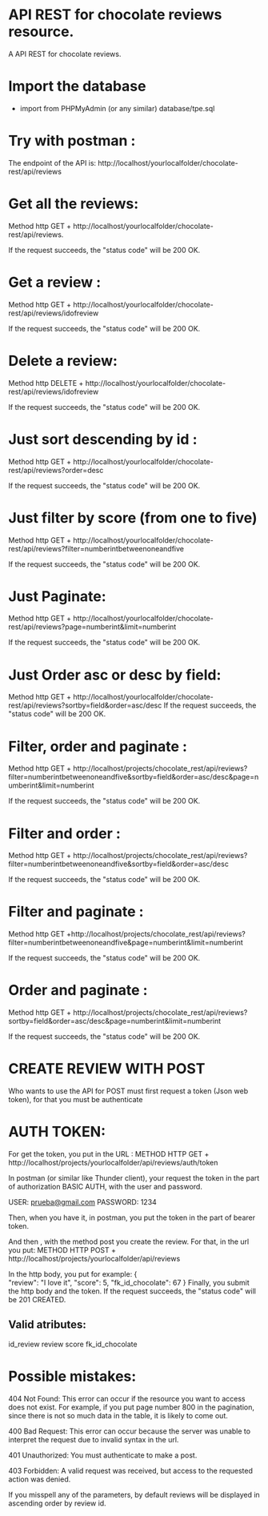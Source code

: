 # API REST for chocolate reviews resource.
A API REST for chocolate reviews.

# Import the database

- import from PHPMyAdmin (or any similar) database/tpe.sql

# Try with postman :

The endpoint of the API is: http://localhost/yourlocalfolder/chocolate-rest/api/reviews

# Get all the reviews: 
 Method http GET + http://localhost/yourlocalfolder/chocolate-rest/api/reviews.

 If the request succeeds, the "status code" will be 200 OK.

# Get a review :
  Method http GET + http://localhost/yourlocalfolder/chocolate-rest/api/reviews/idofreview

  If the request succeeds, the "status code" will be 200 OK.

# Delete a review: 

  Method http DELETE + http://localhost/yourlocalfolder/chocolate-rest/api/reviews/idofreview

  If the request succeeds, the "status code" will be 200 OK.

# Just sort descending by id :

  Method http GET + http://localhost/yourlocalfolder/chocolate-rest/api/reviews?order=desc

  If the request succeeds, the "status code" will be 200 OK.

# Just filter by score (from one to five)
 Method http GET + http://localhost/yourlocalfolder/chocolate-rest/api/reviews?filter=numberintbetweenoneandfive

  If the request succeeds, the "status code" will be 200 OK.

# Just Paginate:
 Method http GET + http://localhost/yourlocalfolder/chocolate-rest/api/reviews?page=numberint&limit=numberint

  If the request succeeds, the "status code" will be 200 OK.
# Just Order asc or desc by field:
 Method http GET + http://localhost/yourlocalfolder/chocolate-rest/api/reviews?sortby=field&order=asc/desc
  If the request succeeds, the "status code" will be 200 OK.

# Filter, order and paginate :
  Method http GET + http://localhost/projects/chocolate_rest/api/reviews?filter=numberintbetweenoneandfive&sortby=field&order=asc/desc&page=numberint&limit=numberint

  If the request succeeds, the "status code" will be 200 OK.
  
# Filter and order :
  Method http GET + http://localhost/projects/chocolate_rest/api/reviews?filter=numberintbetweenoneandfive&sortby=field&order=asc/desc

  If the request succeeds, the "status code" will be 200 OK.
  
  
# Filter and paginate :
  Method http GET +http://localhost/projects/chocolate_rest/api/reviews?filter=numberintbetweenoneandfive&page=numberint&limit=numberint

 If the request succeeds, the "status code" will be 200 OK.
  
# Order and paginate : 
 Method http GET + http://localhost/projects/chocolate_rest/api/reviews?sortby=field&order=asc/desc&page=numberint&limit=numberint

 If the request succeeds, the "status code" will be 200 OK.
  

# CREATE REVIEW WITH POST

 Who wants to use the API for POST must first request a token (Json web token), for that you must be authenticate


# AUTH TOKEN:
 For get the token, you put in the URL :
 METHOD HTTP GET +  http://localhost/projects/yourlocalfolder/api/reviews/auth/token

 In postman (or similar like Thunder client), your request the token in the part of authorization BASIC AUTH, with the user and password.
 
 USER: prueba@gmail.com
 PASSWORD: 1234
 
 Then, when you have it, in postman, you put the token in the part of bearer token. 
 
 And then , with the method post you create the review. For that, in the url you put: 
 METHOD HTTP POST + http://localhost/projects/yourlocalfolder/api/reviews

In the http body, you put for example:
{   
    "review": "I love it",
    "score": 5,
    "fk_id_chocolate": 67
}
Finally, you submit the http body and the token.
If the request succeeds, the "status code" will be 201 CREATED.
## Valid atributes:

  id_review
  review
  score
  fk_id_chocolate

 # Possible mistakes: 

 404 Not Found: This error can occur if the resource you want to access does not exist. For example, if you put page number 800 in the pagination, since there is not so much data in the table, it is likely to come out.
 
 400 Bad Request: This error can occur because the server was unable to interpret the request due to invalid syntax in the url.

 401 Unauthorized: You must authenticate to make a post.
  
 403 Forbidden: A valid request was received, but access to the requested action was denied.

 If you misspell any of the parameters, by default reviews will be displayed in ascending order by review id.



